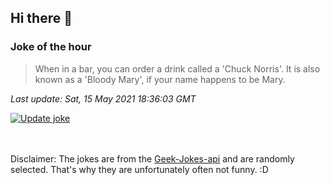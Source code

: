 ## Hi there 👋

### Joke of the hour
<!-- joke -->
>When in a bar, you can order a drink called a 'Chuck Norris'. It is also known as a 'Bloody Mary', if your name happens to be Mary.
<!-- /joke -->

*Last update: Sat, 15 May 2021 18:36:03 GMT*

[![Update joke](https://github.com/nclskfm/nclskfm/actions/workflows/joke.yml/badge.svg)](https://github.com/nclskfm/nclskfm/actions/workflows/joke.yml)

<br><br>
Disclaimer: The jokes are from the [Geek-Jokes-api](https://github.com/sameerkumar18/geek-joke-api) and are randomly selected. That's why they are unfortunately often not funny. :D
